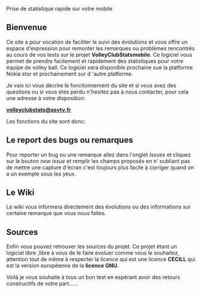 Prise de statistique rapide sur votre mobile


## Bienvenue ##

Ce site a pour vocation de faciliter le suivi des évolutions et vous offre un espace d'expression pour remonter les remarques ou problèmes rencontrés au cours de vos tests sur le projet **VolleyClubStatsmobile**. Ce logiciel vous permet de prendre facilement et rapidement des statistiques pour votre équipe de volley ball.
Ce logiciel sera disponible prochaine sue la platforme Nokia stor et prochainement sur d 'autre platforme.

Je vais ici vous décrire le fonctionnement du site et si vous avez des questions ou si vous etes perdu n'hesitez pas à nous contacter, pour cela une adresse à votre disposition:


**volleyclubstats@asvtv.fr**

Les fonctions du site sont donc:



## Le report des bugs ou remarques ##
Pour reporter un bug ou une remarque  allez dans l'onglet _Issues_ et cliquez sur le bouton _new issue_ et remplir les champs proposés en n' oubliant pas de mettre une capture d'écran c'est toujours plus facile à corriger quand on a un exemple sous les yeux.


## Le Wiki ##
Le wiki vous informera directement des évolutions ou des informations sur certaine remarque que vous  nous faites.

## Sources ##
Enfin vous pouvez retrouver les sources du projet. Ce projet étant un logiciel libre ,libre à vous de le faire evoluer comme vous le souhaitez, attention tout de même à respecter la licence qui est une licence **CECILL** qui est la version européenne de la **licence GNU**.



Voilà je vous souhaite à tous  un bon test en espérant avoir des retours constructifs de votre part......